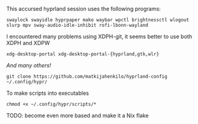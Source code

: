 This accursed hyprland session uses the following programs:

```
swaylock swayidle hyprpaper mako waybar wpctl brightnessctl wlogout slurp mpv sway-audio-idle-inhibit rofi-lbonn-wayland
```

I encountered many problems using XDPH-git, it seems better to use both XDPH and XDPW

```
xdg-desktop-portal xdg-desktop-portal-{hyprland,gtk,wlr}
```


*And many others!*

`git clone https://github.com/matkijahenkilo/hyprland-config ~/.config/hypr/`

To make scripts into executables

`chmod +x ~/.config/hypr/scripts/*`

TODO: become even more based and make it a Nix flake
